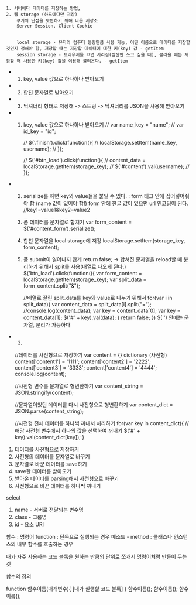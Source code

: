
    1. 서버에다 데이터를 저장하는 방법,
    2. 웹 storage (하드에다만 저장)
        쿠키의 단점을 보완하기 위해 나온 저장소
        Server Session, Client Cookie


        local storage - 유저의 컴퓨터 용량만큼 사용 가능, 어떤 이름으로 데이터를 저장할 것인지 정해야 함, 저장할 때는 저장할 데이터에 대한 키(key) 값 - getItem
        session storage - 브라우저를 끄면 사라짐(잠깐만 쓰고 싶을 때), 불러올 때는 저장할 때 사용한 키(key) 값을 이용해 불러온다. - getItem
- 1. key, value 값으로 하나하나 받아오기     
- 2. 합친 문자열로 받아오기
- 3. 딕셔너리 형태로 저장해 -> 스트링 -> 딕셔너리를 JSON을 사용해 받아오기

- 1. key, value 값으로 하나하나 받아오기
        // var name_key = "name";
        // var id_key = "id";
    
        // $('.finish').click(function(){
        //         localStorage.setItem(name_key, username);
        // });

        // $('#btn_load').click(function(){
        //     content_data = localStorage.getItem(storage_key);
        //     $('#content').val(username);
        // });

- 2. serialize를 하면 key와 value들을 붙일 수 있다. : form 태그 안에 집어넣어줘야 함 (name 값이 있어야 함!)
    form 안에 한글 값이 있으면 url 인코딩이 된다.
    //key1=value1&key2=value2
    1. 폼 데이터를 문자열로 합치기
        var form_content = $('#content_form').serialize();
    2. 합친 문자열을 local storage에 저장
        localStorage.setItem(storage_key, form_content);
    3. 폼 submit이 일어나지 않게 
        return false;
    -> 합쳐진 문자열을 reload할 때 분리하기 위해서 split를 사용(배열로 나오게 된다.)
    $('btn_load').click(function(){
        var form_content = localStorage.getItem(storage_key);
        var split_data = form_content.split("&");

        //배열로 잘린 split_data를 key와 value로 나누기 위해서
        for(var i in split_data){
            var content_data = split_data[i].split("=");
            //console.log(content_data);
            var key = content_data[0];
            var key = content_data[1];
            $('#' + key).val(data);
        }
        return false;
    })
    $('') 안에는 문자열, 분리가 가능하다

- 3. 
    //데이터를 사전형으로 저장하기
    var content = {} dictionary (사전형)
    content['content1'] = '1111';
    content['content2'] = '2222';
    content['content3'] = '3333';
    content['content4'] = '4444';
    console.log(content);

    //사전형 변수를 문자열로 형변환하기
    var content_string = JSON.stringify(content);

    //문자열이었던 데이터를 다시 사전형으로 형변환하기
    var content_dict = JSON.parse(content_string);

    //사전형 전체 데이터를 하나씩 꺼내서 처리하기
    for(var key in content_dict){
        //해당 사전형 변수에서 하나의 값을 선택하여 꺼내기
        $('#' + key).val(content_dict[key]);
    }
1. 데이터를 사전형으로 저장하기
2. 사전형의 데이터를 문자열로 바꾸기
3. 문자열로 바꾼 데이터를 save하기
4. save한 데이터를 받아오기
5. 받아온 데이터를 parsing해서 사전형으로 바꾸기
6. 사전형으로 바꾼 데이터를 하나씩 꺼내기


select

1. name - 서버로 전달되는 변수명
2. class - 그룹명
3. id - 요소 URI

함수 : 명령어
function : 단독으로 실행되는 경우
메소드 - method : 클래스나 인스턴스의 내부 함수를 호출하는 경우

내가 자주 사용하는 코드 블록을 원하는 만큼의 단위로 쪼개서 명령어처럼 만들어 두는 것

함수의 정의

function 함수이름(매개변수){
    [내가 실행할 코드 블록]
}
함수이름();
함수이름();
함수이름();